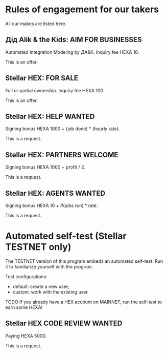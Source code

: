 # Rules of engagement for our takers

All our makes are listed here.

## Дід Alik & the Kids: AIM FOR BUSINESSES

Automated Integration Modeling by ДA&K. Inquiry fee HEXA 10.

This is an offer.

## Stellar HEX: FOR SALE

Full or partial ownership. Inquiry fee HEXA 100.

This is an offer.

## Stellar HEX: HELP WANTED

Signing bonus HEXA 1000 + (job done) * (hourly rate).

This is a request.

## Stellar HEX: PARTNERS WELCOME

Signing bonus HEXA 1000 + profit / 2.

This is a request.

## Stellar HEX: AGENTS WANTED

Signing bonus HEXA 10 + #(jobs run) * rate.

This is a request.

# Automated self-test (Stellar TESTNET only)

The TESTNET version of this program embeds an automated self-test. Run it to familiarize yourself with the program. 

Test configurations:
- default: create a new user;
- custom: work with the existing user.

TODO If you already have a HEX account on MAINNET, run the self-test to earn some HEXA!

## Stellar HEX CODE REVIEW WANTED

Paying HEXA 5000.

This is a request.
